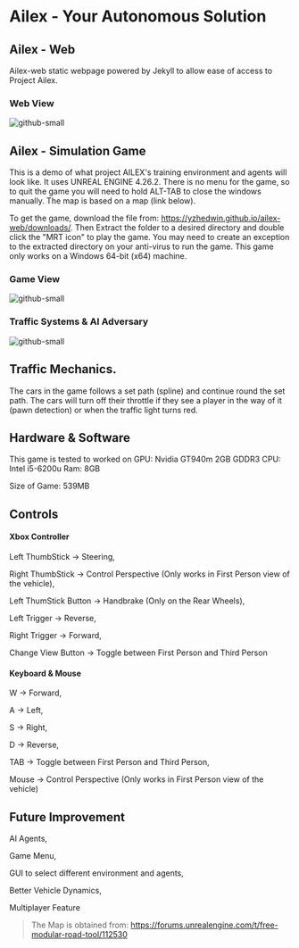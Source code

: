 # Ailex - Your Autonomous Solution

## Ailex - Web
Ailex-web static webpage powered by Jekyll to allow ease of access to Project Ailex.

### Web View
![github-small](https://github.com/YEOWEIHNGWHYELAB/AILEX/blob/main/Website.png)

## Ailex - Simulation Game
This is a demo of what project AILEX's training environment and agents will look like. It uses UNREAL ENGINE 4.26.2.
There is no menu for the game, so to quit the game you will need to hold ALT-TAB to close
the windows manually. The map is based on a map (link below). 

To get the game, download the file from: https://yzhedwin.github.io/ailex-web/downloads/. Then Extract the folder to a desired directory and double click the "MRT icon" to play the game. You may need to create an exception to the extracted directory on your anti-virus to run the game. This game only works on a Windows 64-bit (x64) machine. 

### Game View
![github-small](https://github.com/YEOWEIHNGWHYELAB/AILEX/blob/main/Start.png?raw=true)

### Traffic Systems & AI Adversary
![github-small](https://github.com/YEOWEIHNGWHYELAB/AILEX/blob/main/TrafficLights.png)

## Traffic Mechanics.
The cars in the game follows a set path (spline) and continue round the set path. The cars will turn off their throttle if they see a player in the way of it (pawn detection) or when the traffic light turns red. 

## Hardware & Software
This game is tested to worked on GPU: Nvidia GT940m 2GB GDDR3 CPU: Intel i5-6200u Ram: 8GB 

Size of Game: 539MB

## Controls
#### Xbox Controller
Left ThumbStick -> Steering,

Right ThumbStick -> Control Perspective (Only works in First Person view of the vehicle),

Left ThumStick Button -> Handbrake (Only on the Rear Wheels),

Left Trigger -> Reverse,

Right Trigger -> Forward,

Change View Button -> Toggle between First Person and Third Person

#### Keyboard & Mouse
W -> Forward,

A -> Left,

S -> Right,

D -> Reverse,

TAB -> Toggle between First Person and Third Person,

Mouse -> Control Perspective (Only works in First Person view of the vehicle)

## Future Improvement
AI Agents,

Game Menu,

GUI to select different environment and agents,

Better Vehicle Dynamics,

Multiplayer Feature

> The Map is obtained from: https://forums.unrealengine.com/t/free-modular-road-tool/112530

